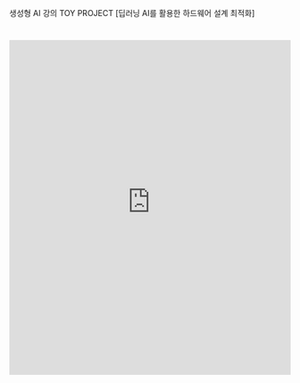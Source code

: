 생성형 AI 강의 TOY PROJECT
[딥러닝 AI를 활용한 하드웨어 설계 최적화]
# <iframe src="https://jumpy-anorak-f96.notion.site/ebd/17bc6c203efd80288bcad5633da4b285" width="100%" height="600" frameborder="0" allowfullscreen />

